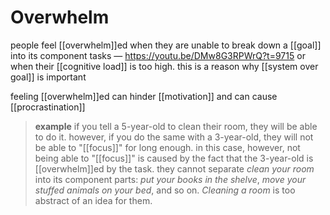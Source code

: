 # Overwhelm

people feel [[overwhelm]]ed when they are unable to break down a [[goal]] into its component tasks &mdash; <https://youtu.be/DMw8G3RPWrQ?t=9715> or when their [[cognitive load]] is too high. this is a reason why [[system over goal]] is important

feeling [[overwhelm]]ed can hinder [[motivation]] and can cause [[procrastination]]

> **example** if you tell a 5-year-old to clean their room, they will be able to do it. however, if you do the same with a 3-year-old, they will not be able to "[[focus]]" for long enough. in this case, however, not being able to "[[focus]]" is caused by the fact that the 3-year-old is [[overwhelm]]ed by the task. they cannot separate _clean your room_ into its component parts: _put your books in the shelve_, _move your stuffed animals on your bed_, and so on. _Cleaning a room_ is too abstract of an idea for them.
